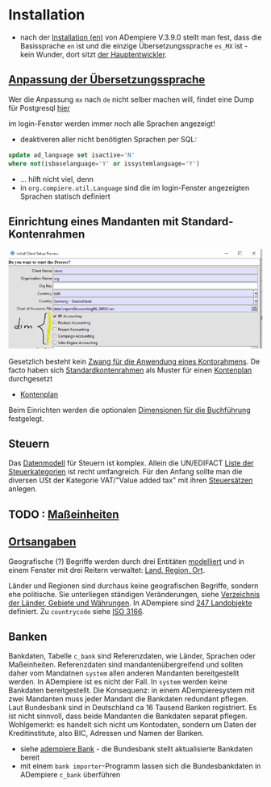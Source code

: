 # Installation

* nach der [Installation (en)](http://wiki.adempiere.net/Installation_Steps) von ADempiere V.3.9.0 stellt man fest, dass die Basissprache  `en` ist und die einzige Übersetzungssprache `es_MX` ist - kein Wunder, dort sitzt [der Hauptentwickler](https://github.com/e-Evolution).  

## [Anpassung der Übersetzungssprache](http://wiki.idempiere.org/de/Sprache_%28Fenster_ID-106%29#Beitr.C3.A4ge)

Wer die Anpassung `mx` nach `de` nicht selber machen will, findet eine Dump für Postgresql [hier](https://github.com/klst-de/de-mpiere/tree/master/data/seed)

im login-Fenster werden immer noch alle Sprachen angezeigt!

* deaktiveren aller nicht benötigten Sprachen per SQL:

```sql
update ad_language set isactive='N'
where not(isbaselanguage='Y' or issystemlanguage='Y')
```

* ...  hilft nicht viel, denn
* in `org.compiere.util.Language` sind die im login-Fenster angezeigten Sprachen statisch definiert

## Einrichtung eines Mandanten mit Standard-Kontenrahmen

![](../.gitbook/assets/InitialClientSetup-Dim.PNG)

Gesetzlich besteht kein [Zwang für die Anwendung eines Kontorahmens](http://wirtschaftslexikon.gabler.de/Archiv/6469/erlasskontenrahmen-v8.html). De facto haben sich [Standardkontenrahmen](https://de.wikipedia.org/wiki/Kontenrahmen#Standardkontenrahmen) als Muster für einen [Kontenplan](https://de.wikipedia.org/wiki/Kontenplan) durchgesetzt

* [Kontenplan](http://wiki.idempiere.org/de/Ersteinrichtung_Mandant#Hinweise_zu_Kontenpl.C3.A4nen)

Beim Einrichten werden die optionalen [Dimensionen für die Buchführung](2.8-acc.md) festgelegt.

## Steuern 

Das [Datenmodell](https://globalqss.com/idempiere/5.1_20171111/schemaspy/Tax/relationships.html) für Steuern ist komplex. Allein die UN/EDIFACT [Liste der Steuerkategorien](http://www.unece.org/trade/untdid/d13b/tred/tred5153.htm) ist recht umfangreich. Für den Anfang sollte man die diversen USt der Kategorie VAT/"Value added tax" mit ihren [Steuersätzen](https://de.wikipedia.org/wiki/Umsatzsteuer#Umsatzsteuer_in_EU-L.C3.A4ndern) anlegen.

## TODO : [Maßeinheiten](http://wiki.idempiere.org/de/Ma%C3%9Feinheit_%28Fenster_ID-120%29)

## [Ortsangaben](https://bitbucket.org/eugenh/idempiere/wiki/Orte#!landerspezifische-einstellungen) 

Geografische (?) Begriffe werden durch drei Entitäten [modelliert](https://bitbucket.org/eugenh/idempiere/wiki/Orte#!datenmodell) und in einem Fenster mit drei Reitern verwaltet: [Land, Region, Ort](http://wiki.idempiere.org/de/Land,_Region,_Ort_%28Fenster_ID-122%29).

Länder und Regionen sind durchaus keine geografischen Begriffe, sondern ehe politische. Sie unterliegen ständigen Veränderungen, siehe [Verzeichnis der Länder, Gebiete und Währungen](http://publications.europa.eu/code/de/de-5000500.htm). In ADempiere sind [247 Landobjekte](https://bitbucket.org/eugenh/idempiere/wiki/Orte#!lander) definiert. Zu `countrycode` siehe [ISO 3166](https://www.iso.org/obp/ui/#iso:pub:PUB500001:en).

## Banken

Bankdaten, Tabelle `c_bank` sind Referenzdaten, wie Länder, Sprachen oder Maßeinheiten. Referenzdaten sind mandantenübergreifend und sollten daher vom Mandatnen `system` allen anderen Mandanten bereitgestellt werden. In ADempiere ist es nicht der Fall. In `system` werden keine Bankdaten bereitgestellt. Die Konsequenz: in einem ADempieresystem mit zwei Mandanten muss jeder Mandant die Bankdaten redundant pflegen. Laut Bundesbank sind in Deutschland ca 16 Tausend Banken registriert. Es ist nicht sinnvoll, dass beide Mandanten die Bankdaten separat pflegen. Wohlgemerkt: es handelt sich nicht um Kontodaten, sondern um Daten der Kreditinstitute, also BIC, Adressen und Namen der Banken.

* siehe [adempiere Bank](http://wiki.adempiere.net/DE/Bank#Beitr.C3.A4ge) - die Bundesbank stellt aktualisierte Bankdaten bereit
* mit einem `bank importer`-Programm lassen sich die Bundesbankdaten in ADempiere `c_bank` überführen

